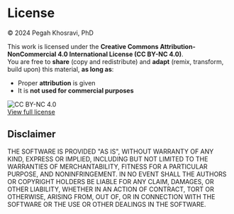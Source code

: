 # License

© 2024 Pegah Khosravi, PhD

This work is licensed under the **Creative Commons Attribution-NonCommercial 4.0 International License (CC BY-NC 4.0)**.  
You are free to **share** (copy and redistribute) and **adapt** (remix, transform, build upon) this material, **as long as**:
- Proper **attribution** is given
- It is **not used for commercial purposes**

![CC BY-NC 4.0](https://licensebuttons.net/l/by-nc/4.0/88x31.png)  
[View full license](https://creativecommons.org/licenses/by-nc/4.0/)

## Disclaimer

THE SOFTWARE IS PROVIDED "AS IS", WITHOUT WARRANTY OF ANY KIND, EXPRESS OR IMPLIED, INCLUDING BUT NOT LIMITED TO THE WARRANTIES OF MERCHANTABILITY, FITNESS FOR A PARTICULAR PURPOSE, AND NONINFRINGEMENT. IN NO EVENT SHALL THE AUTHORS OR COPYRIGHT HOLDERS BE LIABLE FOR ANY CLAIM, DAMAGES, OR OTHER LIABILITY, WHETHER IN AN ACTION OF CONTRACT, TORT OR OTHERWISE, ARISING FROM, OUT OF, OR IN CONNECTION WITH THE SOFTWARE OR THE USE OR OTHER DEALINGS IN THE SOFTWARE.

